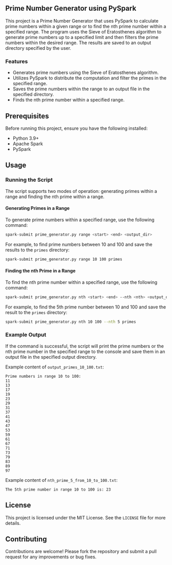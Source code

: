 ## Prime Number Generator using PySpark

This project is a Prime Number Generator that uses PySpark to calculate prime numbers within a given range or to find the nth prime number within a specified range. The program uses the Sieve of Eratosthenes algorithm to generate prime numbers up to a specified limit and then filters the prime numbers within the desired range. The results are saved to an output directory specified by the user.

### Features

- Generates prime numbers using the Sieve of Eratosthenes algorithm.
- Utilizes PySpark to distribute the computation and filter the primes in the specified range.
- Saves the prime numbers within the range to an output file in the specified directory.
- Finds the nth prime number within a specified range.

## Prerequisites

Before running this project, ensure you have the following installed:

- Python 3.9+
- Apache Spark
- PySpark

## Usage

### Running the Script

The script supports two modes of operation: generating primes within a range and finding the nth prime within a range.

#### Generating Primes in a Range

To generate prime numbers within a specified range, use the following command:

```bash
spark-submit prime_generator.py range <start> <end> <output_dir>
```

For example, to find prime numbers between 10 and 100 and save the results to the `primes` directory:

```bash
spark-submit prime_generator.py range 10 100 primes
```

#### Finding the nth Prime in a Range

To find the nth prime number within a specified range, use the following command:

```bash
spark-submit prime_generator.py nth <start> <end> --nth <nth> <output_dir>
```

For example, to find the 5th prime number between 10 and 100 and save the result to the `primes` directory:

```bash
spark-submit prime_generator.py nth 10 100 --nth 5 primes
```

### Example Output

If the command is successful, the script will print the prime numbers or the nth prime number in the specified range to the console and save them in an output file in the specified output directory.

Example content of `output_primes_10_100.txt`:

```
Prime numbers in range 10 to 100:
11
13
17
19
23
29
31
37
41
43
47
53
59
61
67
71
73
79
83
89
97
```

Example content of `nth_prime_5_from_10_to_100.txt`:

```
The 5th prime number in range 10 to 100 is: 23
```

## License

This project is licensed under the MIT License. See the `LICENSE` file for more details.

## Contributing

Contributions are welcome! Please fork the repository and submit a pull request for any improvements or bug fixes.
